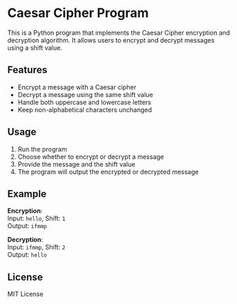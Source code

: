 # Caesar Cipher Program

This is a Python program that implements the Caesar Cipher encryption and decryption algorithm. It allows users to encrypt and decrypt messages using a shift value.

## Features

- Encrypt a message with a Caesar cipher
- Decrypt a message using the same shift value
- Handle both uppercase and lowercase letters
- Keep non-alphabetical characters unchanged

## Usage

1. Run the program
2. Choose whether to encrypt or decrypt a message
3. Provide the message and the shift value
4. The program will output the encrypted or decrypted message

## Example

**Encryption**:  
Input: `hello`, Shift: `1`  
Output: `ifmmp`

**Decryption**:  
Input: `ifmmp`, Shift: `2`  
Output: `hello`

## License

MIT License
